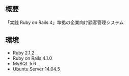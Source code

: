## 概要

「実践 Ruby on Rails 4」準拠の企業向け顧客管理システム

## 環境

- Ruby 2.1.2
- Ruby on Rails 4.1.0
- MySQL 5.6
- Ubuntu Server 14.04.5  
